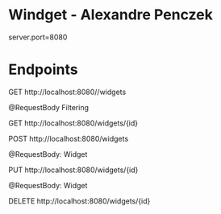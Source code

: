 # Windget - Alexandre Penczek

server.port=8080

# Endpoints

GET
http://localhost:8080//widgets 

@RequestBody Filtering

GET
http://localhost:8080/widgets/{id} 

POST
http://localhost:8080/widgets

@RequestBody: Widget 

PUT
http://localhost:8080/widgets/{id}

@RequestBody: Widget
 
DELETE
http://localhost:8080/widgets/{id}
